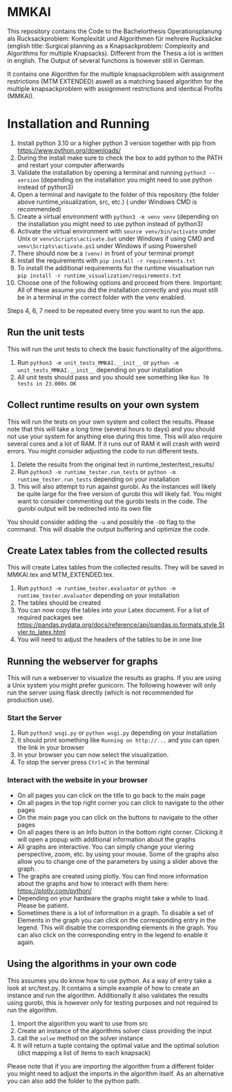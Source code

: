 # MMKAI
This repository contains the Code to the Bachelorthesis Operationsplanung als Rucksackproblem: Komplexität und Algorithmen für mehrere Rucksäcke (english title: Surgical planning as a Knapsackproblem: Complexity and Algorithms for multiple 
Knapsacks). Different from the Thesis a lot is written in english. The Output of several functions is however still in German.

It contains one Algorithm for the multiple knapsackproblem with assignment restrictions (MTM EXTENDED) aswell as a matching based algorithm for the multiple knapsackproblem with assignment restrictions and identical Profits (MMKAI).


# Installation and Running

1. Install python 3.10 or a higher python 3 version together with pip from https://www.python.org/downloads/
2. During the install make sure to check the box to add python to the PATH and restart your computer afterwards
3. Validate the installation by opening a terminal and running `python3 --version` (depending on the installation you
   might need to use python instead of python3)
4. Open a terminal and navigate to the folder of this repository (the folder above runtime_visualization, src, etc.) (
   under Windows CMD is recommended)
5. Create a virtual environment with `python3 -m venv venv` (depending on the installation you might need to use python
   instead of python3)
6. Activate the virtual environment with `source venv/bin/activate` under Unix or `venv\Scripts\activate.bat` under
   Windows if using CMD and `venv\Scripts\activate.ps1` under Windows if using Powershell
7. There should now be a `(venv)` in front of your terminal prompt
8. Install the requirements with `pip install -r requirements.txt`
9. To install the additional requirements for the runtime visualisation
   run `pip install -r runtime_visualization/requirements.txt`
10. Choose one of the following options and proceed from there. Important: All of these assume you did the installation
    correctly and you must still be in a terminal in the correct folder with the venv enabled.

Steps 4, 6, 7 need to be repeated every time you want to run the app.

## Run the unit tests

This will run the unit tests to check the basic functionality of the algorithms.

1. Run `python3 -m unit_tests_MMKAI.__init__` or `python -m unit_tests_MMKAI.__init__` depending on your installation
2. All unit tests should pass and you should see something like `Ran 70 tests in 23.000s OK`

## Collect runtime results on your own system

This will run the tests on your own system and collect the results. Please note that this will take a long time (several
hours to days) and you should not use your system for anything else during this time. This will also require several
cores and a lot of RAM. If it runs out of RAM it will crash with weird errors. You might consider adjusting the code to
run different tests.

1. Delete the results from the original test in runtime_tester/test_results/
2. Run `python3 -m runtime_tester.run_tests` or `python -m runtime_tester.run_tests` depending on your installation
3. This will also attempt to run against gurobi. As the instances will likely be quite large for the free version of
   gurobi this will likely fail. You might want to consider commenting out the gurobi tests in the code. The gurobi
   output will be redirected into its own file

You should consider adding the `-u` and possibly the `-OO` flag to the command. This will disable the output buffering
and optimize the code. 

## Create Latex tables from the collected results

This will create Latex tables from the collected results. They will be saved in MMKAI.tex and
MTM_EXTENDED.tex.

1. Run `python3 -m runtime_tester.evaluator` or `python -m runtime_tester.evaluator` depending on your installation
2. The tables should be created
3. You can now copy the tables into your Latex document. For a list of required packages
   see https://pandas.pydata.org/docs/reference/api/pandas.io.formats.style.Styler.to_latex.html
4. You will need to adjust the headers of the tables to be in one line

## Running the webserver for graphs

This will run a webserver to visualize the results as graphs.
If you are using a Unix system you might prefer gunicorn. The following however will only run the server using flask
directly (which is not recommended for production use).

### Start the Server

1. Run `python3 wsgi.py` or `python wsgi.py` depending on your installation
2. It should print something like `Running on http://...` and you can open the link in your browser
3. In your browser you can now select the visualization.
4. To stop the server press `Ctrl+C` in the terminal

### Interact with the website in your browser
- On all pages you can click on the title to go back to the main page
- On all pages in the top right corner you can click to navigate to the other pages
- On the main page you can click on the buttons to navigate to the other pages
- On all pages there is an Info button in the bottom right corner. Clicking it will open a popup with additional
  information about the graphs
- All graphs are interactive. You can simply change your viering perspective, zoom, etc. by using your mouse. Some
  of the graphs also allow you to change one of the parameters by using a slider above the graph. 
- The graphs are created using plotly. You can find more information about the graphs and how to interact with them
  here: https://plotly.com/python/
- Depending on your hardware the graphs might take a while to load. Please be patient.
- Sometimes there is a lot of information in a graph. To disable a set of Elements in the graph you can click on the
  corresponding entry in the legend. This will disable the corresponding elements in the graph. You can also click on
  the corresponding entry in the legend to enable it again.


## Using the algorithms in your own code

This assumes you do know how to use python. As a way of entry take a look at src/test.py. It contains a simple example
of how to create an instance and run the algorithm. Additionally it also validates the results using gurobi, this is 
however only for testing purposes and not required to run the algorithm. 

1. Import the algorithm you want to use from src
2. Create an instance of the algorithms solver class providing the input
3. call the `solve` method on the solver instance
4. It will return a tuple containg the optimal value and the optimal solution (dict mapping a list of items to each
   knapsack)

Please note that if you are importing the algorithm from a different folder you might need to adjust the imports in the
algorithm itself. As an alternative you can also add the folder to the python path.


